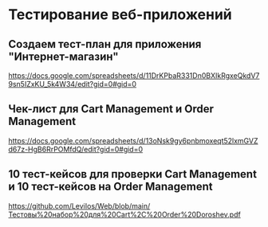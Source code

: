 # Тестирование веб-приложений

## Создаем тест-план для приложения "Интернет-магазин"

https://docs.google.com/spreadsheets/d/11DrKPbaR331Dn0BXIkRgxeQkdV79sn5IZxKU_5k4W34/edit?gid=0#gid=0


## Чек-лист для Cart Management и Order Management 

https://docs.google.com/spreadsheets/d/13oNsk9gy6pnbmoxeqt52lxmGVZd67z-HgB6RrPOMfdQ/edit?gid=0#gid=0


## 10 тест-кейсов для проверки Cart Management и 10 тест-кейсов на Order Management

https://github.com/LeviIos/Web/blob/main/Тестовы%20набор%20для%20Cart%2C%20Order%20Doroshev.pdf
